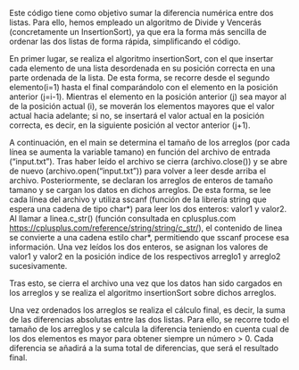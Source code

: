 Este código tiene como objetivo sumar la diferencia numérica entre dos listas. Para ello, hemos empleado un algoritmo de Divide y Vencerás (concretamente un InsertionSort), ya que era la forma más sencilla de ordenar las dos listas de forma rápida, simplificando el código.

En primer lugar, se realiza el algoritmo insertionSort, con el que insertar cada elemento de una lista desordenada en su posición correcta en una parte ordenada de la lista. De esta forma, se recorre desde el segundo elemento(i=1) hasta el final comparándolo con el elemento en la posición anterior (j=i-1). Mientras el elemento en la posición anterior (j) sea mayor al de la posición actual (i),  se moverán los elementos mayores que el valor actual hacia adelante; si no, se insertará el valor actual en la posición correcta, es decir, en la siguiente posición al vector anterior (j+1).

A continuación, en el main se determina el tamaño de los arreglos (por cada línea se aumenta la variable tamano) en función del archivo de entrada (“input.txt”). Tras haber leído el archivo se cierra (archivo.close()) y se abre de nuevo (archivo.open(“input.txt”)) para volver a leer desde arriba el archivo.
Posteriormente, se declaran los arreglos de enteros de tamaño tamano y se cargan los datos en dichos arreglos. De esta forma, se lee cada línea del archivo y utiliza sscanf (función de la librería string que espera una cadena de tipo char*) para leer los dos enteros: valor1 y valor2. Al llamar a linea.c_str() (función consultada en cplusplus.com https://cplusplus.com/reference/string/string/c_str/), el contenido de linea se convierte a una cadena estilo char*, permitiendo que sscanf procese esa información. Una vez leídos los dos enteros, se asignan los valores de valor1 y valor2 en la posición indice de los respectivos arreglo1 y arreglo2 sucesivamente.

Tras esto, se cierra el archivo una vez que los datos han sido cargados en los arreglos y se realiza el algoritmo insertionSort sobre dichos arreglos.

Una vez ordenados los arreglos se realiza el cálculo final, es decir, la suma de las diferencias absolutas entre las dos listas. Para ello, se recorre todo el tamaño de los arreglos y se calcula la diferencia teniendo en cuenta cual de los dos elementos es mayor para obtener siempre un número > 0. Cada diferencia se añadirá a la suma total de diferencias, que será el resultado final.
